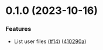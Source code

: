 # 0.1.0 (2023-10-16)


### Features

* List user files ([#14](https://github.com/PedroChaparro/unofficial-frontend-react/issues/14)) ([410290a](https://github.com/PedroChaparro/unofficial-frontend-react/commit/410290a1e5a90644d7e76d422f5504a0aff4fbe2))



